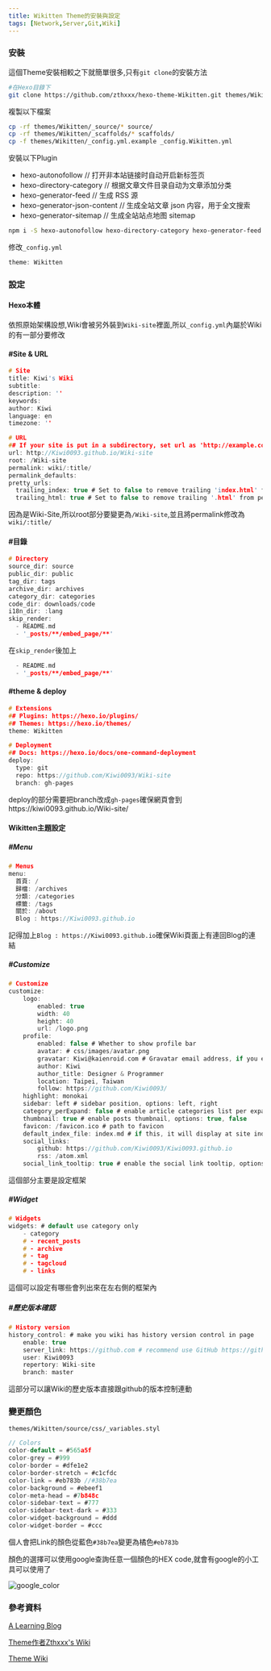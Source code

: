 ```yaml
---
title: Wikitten Theme的安裝與設定
tags: [Network,Server,Git,Wiki]
---
```


### 安裝

這個Theme安裝相較之下就簡單很多,只有`git clone`的安裝方法

```bash
#在Hexo目錄下
git clone https://github.com/zthxxx/hexo-theme-Wikitten.git themes/Wikitten
```

複製以下檔案

```bash
cp -rf themes/Wikitten/_source/* source/
cp -rf themes/Wikitten/_scaffolds/* scaffolds/
cp -f themes/Wikitten/_config.yml.example _config.Wikitten.yml
```

安裝以下Plugin

+ hexo-autonofollow	    // 打开非本站链接时自动开启新标签页
+ hexo-directory-category // 根据文章文件目录自动为文章添加分类
+ hexo-generator-feed	    // 生成 RSS 源
+ hexo-generator-json-content	// 生成全站文章 json 内容，用于全文搜索
+ hexo-generator-sitemap	// 生成全站站点地图 sitemap

```bash
npm i -S hexo-autonofollow hexo-directory-category hexo-generator-feed hexo-generator-json-content hexo-generator-sitemap
```

修改`_config.yml`

```c
theme: Wikitten
```

### 設定

#### Hexo本體

依照原始架構設想,Wiki會被另外裝到`Wiki-site`裡面,所以`_config.yml`內屬於Wiki的有一部分要修改

#### #Site & URL

```c
# Site
title: Kiwi's Wiki
subtitle: 
description: ''
keywords:
author: Kiwi
language: en
timezone: ''

# URL
## If your site is put in a subdirectory, set url as 'http://example.com/child' and root as '/child/'
url: http://Kiwi0093.github.io/Wiki-site
root: /Wiki-site
permalink: wiki/:title/
permalink_defaults:
pretty_urls:
  trailing_index: true # Set to false to remove trailing 'index.html' from permalinks
  trailing_html: true # Set to false to remove trailing '.html' from permalinks
```

因為是Wiki-Site,所以root部分要變更為`/Wiki-site`,並且將permalink修改為`wiki/:title/`

#### #目錄

```c
# Directory
source_dir: source
public_dir: public
tag_dir: tags
archive_dir: archives
category_dir: categories
code_dir: downloads/code
i18n_dir: :lang
skip_render:
  - README.md
  - '_posts/**/embed_page/**'
```

在`skip_render`後加上

```c
  - README.md
  - '_posts/**/embed_page/**'
```

#### #theme & deploy

```c
# Extensions
## Plugins: https://hexo.io/plugins/
## Themes: https://hexo.io/themes/
theme: Wikitten

# Deployment
## Docs: https://hexo.io/docs/one-command-deployment
deploy:
  type: git
  repo: https://github.com/Kiwi0093/Wiki-site
  branch: gh-pages
```

deploy的部分需要把branch改成`gh-pages`確保網頁會到https://kiwi0093.github.io/Wiki-site/

#### Wikitten主題設定

##### #Menu

```c
# Menus
menu:
  首頁: /
  歸檔: /archives
  分類: /categories
  標籤: /tags
  關於: /about
  Blog : https://Kiwi0093.github.io
```

記得加上`Blog : https://Kiwi0093.github.io`確保Wiki頁面上有連回Blog的連結

##### #Customize

```c
# Customize
customize:
    logo:
        enabled: true
        width: 40
        height: 40
        url: /logo.png
    profile:
        enabled: false # Whether to show profile bar
        avatar: # css/images/avatar.png
        gravatar: Kiwi@kaienroid.com # Gravatar email address, if you enable Gravatar, your avatar config will be overriden
        author: Kiwi
        author_title: Designer & Programmer
        location: Taipei, Taiwan
        follow: https://github.com/Kiwi0093/
    highlight: monokai
    sidebar: left # sidebar position, options: left, right
    category_perExpand: false # enable article categories list per expanding
    thumbnail: true # enable posts thumbnail, options: true, false
    favicon: /favicon.ico # path to favicon
    default_index_file: index.md # if this, it will display at site index instead of default index page
    social_links:
        github: https://github.com/Kiwi0093/Kiwi0093.github.io
        rss: /atom.xml
    social_link_tooltip: true # enable the social link tooltip, options: true, false
```

這個部分主要是設定框架

##### #Widget

```c
# Widgets
widgets: # default use category only
    - category
    # - recent_posts
    # - archive
    # - tag
    # - tagcloud
    # - links
```

這個可以設定有哪些會列出來在左右側的框架內

##### #歷史版本確認

```c
# History version 
history_control: # make you wiki has history version control in page
    enable: true
    server_link: https://github.com # recommend use GitHub https://github.com
    user: Kiwi0093
    repertory: Wiki-site
    branch: master
```

這部分可以讓Wiki的歷史版本直接跟github的版本控制連動

### 變更顏色

`themes/Wikitten/source/css/_variables.styl`

```c
// Colors
color-default = #565a5f
color-grey = #999
color-border = #dfe1e2
color-border-stretch = #c1cfdc
color-link = #eb783b //#38b7ea
color-background = #ebeef1
color-meta-head = #7b848c
color-sidebar-text = #777
color-sidebar-text-dark = #333
color-widget-background = #ddd
color-widget-border = #ccc
```

個人會把Link的顏色從藍色`#38b7ea`變更為橘色`#eb783b`

顏色的選擇可以使用google查詢任意一個顏色的HEX code,就會有google的小工具可以使用了

![google_color](https://raw.githubusercontent.com/Kiwi0093/graph/master/img/google_color.PNG)


### 參考資料

[A Learning Blog](http://www.lzszy.com/wiki/2018-12-16-Hexo%E5%8D%9A%E5%AE%A2%E4%B8%AD%E4%BD%BF%E7%94%A8Wikitten%E4%B8%BB%E9%A2%98/)

[Theme作者Zthxxx's Wiki](https://wiki.zthxxx.me/)

[Theme Wiki](https://github.com/zthxxx/hexo-theme-Wikitten)

